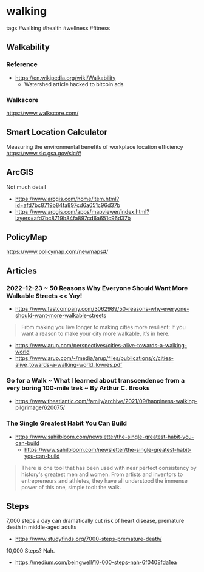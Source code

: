 # walking

tags #walking #health #wellness #fitness

## Walkability

### Reference

* https://en.wikipedia.org/wiki/Walkability
  * Watershed article hacked to bitcoin ads

### Walkscore

https://www.walkscore.com/


## Smart Location Calculator

Measuring the environmental benefits of workplace location efficiency
https://www.slc.gsa.gov/slc/#

## ArcGIS

Not much detail

* https://www.arcgis.com/home/item.html?id=afd7bc8719b84fa897cd6a651c96d37b
* https://www.arcgis.com/apps/mapviewer/index.html?layers=afd7bc8719b84fa897cd6a651c96d37b

## PolicyMap

https://www.policymap.com/newmaps#/

## Articles


### 2022-12-23 ~ 50 Reasons Why Everyone Should Want More Walkable Streets << Yay!

* https://www.fastcompany.com/3062989/50-reasons-why-everyone-should-want-more-walkable-streets
> From making you live longer to making cities more resilient: If you want a reason to make your city more walkable, it’s in here.

* https://www.arup.com/perspectives/cities-alive-towards-a-walking-world
* https://www.arup.com/-/media/arup/files/publications/c/cities-alive_towards-a-walking-world_lowres.pdf


### Go for a Walk ~ What I learned about transcendence from a very boring 100-mile trek ~ By Arthur C. Brooks
* https://www.theatlantic.com/family/archive/2021/09/happiness-walking-pilgrimage/620075/

### The Single Greatest Habit You Can Build

* https://www.sahilbloom.com/newsletter/the-single-greatest-habit-you-can-build
  * https://www.sahilbloom.com/newsletter/the-single-greatest-habit-you-can-build
>There is one tool that has been used with near perfect consistency by history's greatest men and women. From artists and inventors to entrepreneurs and athletes, they have all understood the immense power of this one, simple tool: the walk.

## Steps

7,000 steps a day can dramatically cut risk of heart disease, premature death in middle-aged adults
* https://www.studyfinds.org/7000-steps-premature-death/

10,000 Steps? Nah.

* https://medium.com/beingwell/10-000-steps-nah-6f0408fda1ea
